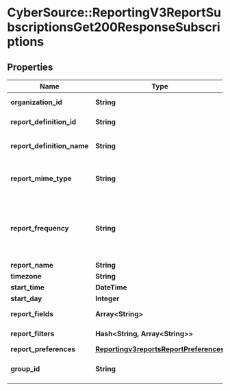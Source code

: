 # CyberSource::ReportingV3ReportSubscriptionsGet200ResponseSubscriptions

## Properties
Name | Type | Description | Notes
------------ | ------------- | ------------- | -------------
**organization_id** | **String** | Selected Organization Id | [optional] 
**report_definition_id** | **String** | Report Definition Id | [optional] 
**report_definition_name** | **String** | Report Definition Class | [optional] 
**report_mime_type** | **String** | Report Format                          Valid values: - application/xml - text/csv  | [optional] 
**report_frequency** | **String** | &#39;Report Frequency&#39;  Valid values: - DAILY - WEEKLY - MONTHLY - ADHOC  | [optional] 
**report_name** | **String** | Report Name | [optional] 
**timezone** | **String** | Time Zone | [optional] 
**start_time** | **DateTime** | Start Time | [optional] 
**start_day** | **Integer** | Start Day | [optional] 
**report_fields** | **Array&lt;String&gt;** | List of all fields String values | [optional] 
**report_filters** | **Hash&lt;String, Array&lt;String&gt;&gt;** | List of filters to apply | [optional] 
**report_preferences** | [**Reportingv3reportsReportPreferences**](Reportingv3reportsReportPreferences.md) |  | [optional] 
**group_id** | **String** | Id for the selected group. | [optional] 


